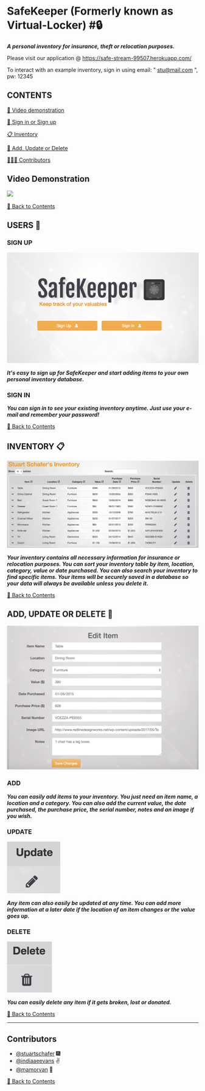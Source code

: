 # SafeKeeper (Formerly known as Virtual-Locker) #:lock:

***A personal inventory for insurance, theft or relocation purposes.***

Please visit our application @ https://safe-stream-99507.herokuapp.com/

To interact with an example inventory, sign in using email: " stu@mail.com ", pw: 12345

<a name="contents"></a>

## CONTENTS ##
[:movie_camera: Video demonstration](#video)

[:bust_in_silhouette: Sign in or Sign up](#signup)

[:clipboard: Inventory](#inventory)

[:pencil: Add, Update or Delete](#CUD)

[:man::woman::woman: Contributors](#contributors)

<a name="video"></a>

## Video Demonstration ##
![](public/assets/images/video.gif)

[:file_folder: Back to Contents](#contents)

<a name="signup"></a>

## USERS :bust_in_silhouette:
### SIGN UP ###
![](public/assets/images/sign.png)

***It's easy to sign up for SafeKeeper and start adding items to your own personal inventory database.***

### SIGN IN ###

***You can sign in to see your existing inventory anytime.  Just use your e-mail and remember your password!***

[:file_folder: Back to Contents](#contents)

<a name="inventory"></a>

## INVENTORY :clipboard:
![](public/assets/images/inventory.png)

***Your inventory contains all necessary information for insurance or relocation purposes.  You can sort your inventory table by item, location, category, value or date purchased.  You can also search your inventory to find specific items.  Your items will be securely saved in a database so your data will always be available unless you delete it.***

[:file_folder: Back to Contents](#contents)

<a name="CUD"></a>

## ADD, UPDATE OR DELETE :pencil:
![](public/assets/images/edit.png)

### ADD ###

***You can easily add items to your inventory.  You just need an item name, a location and a category.  You can also add the current value, the date purchased, the purchase price, the serial number, notes and an image if you wish.***

### UPDATE ###
![](public/assets/images/update.png)

***Any item can also easily be updated at any time.  You can add more information at a later date if the location of an item changes or the value goes up.***

### DELETE ###
![](public/assets/images/delete.png)

***You can easily delete any item if it gets broken, lost or donated.***

[:file_folder: Back to Contents](#contents)

---
<a name="contributors"></a>
## Contributors

- [@stuartschafer](https://github.com/stuartschafer) :fireworks:
- [@indiaaeevans](https://github.com/indiaaeevans) :v:
- [@mamorvan](https://www.github.com/mamorvan) :koala:

[:file_folder: Back to Contents](#contents)